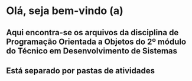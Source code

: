# Olá, seja bem-vindo (a)

## Aqui encontra-se os arquivos da disciplina de Programação Orientada a Objetos do 2º módulo do Técnico em Desenvolvimento de Sistemas

## Está separado por pastas de atividades
